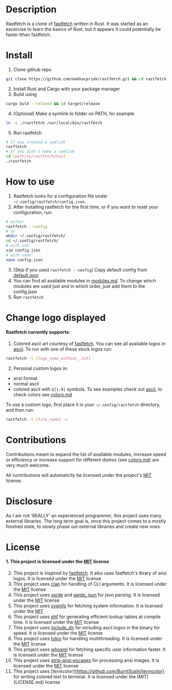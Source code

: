 # Description

Rastfetch is a clone of [fastfetch](https://github.com/fastfetch-cli/fastfetch) written in Rust. It was started as an excercise to learn the basics of Rust, but it appears it could potentially be faster tthan fastfetch.

# Install

1) Clone github repo
```bash
git clone https://github.com/makkacprzak/rastfetch.git && cd rastfetch
```
2) Install Rust and Cargo with your package manager
3) Build using
```bash
cargo buld --release && cd target/release
```
4) (Optional) Make a symlink to folder on PATH, for example
```bash
ln -s ./rastfetch /usr/local/bin/rastfetch
```
5) Run rastfetch
```bash
# If you created a symlink
rasftetch
# If you didn't make a symlink
cd [path/to/rastfetch/bin]
./rastfetch
```

# How to use

1) Rastfetch looks for a configuration file under  `~/.config/rastfetch/config.json`.
2) After installing rastfetch for the first time, or if you want to reset your configuration, run:
```bash
# either
rastfetch --config
# or
mkdir ~/.config/rastfetch/
cd ~/.config/rastfetch/
# with vim
vim config.json
# with nano
nano config.json
```
3) (Skip if you used `rastfetch --config`) Copy default config from [default.json](/doc/default.json)
4) You can find all available modules in [modules.md](/doc/modules.md). To change which modules are used just and in which order, just add them to the config.json
5) Run `rastfetch`

# Change logo displayed
#### Rastfetch currently supports:
1) Colored ascii art courtesy of [fastfetch](https://github.com/fastfetch-cli/fastfetch). You can see all available logos in [ascii](/assets/logo/ascii). To run with one of these stock logos run:
```bash
rastfetch -l [logo_name_without_.txt]
```
2) Personal custom logos in:
* ansi format
* normal ascii
* colored ascii with `$[1-9]` symbols. To see examples check out [ascii](/assets/logo/ascii), to check colors see [colors.md](/doc/colors.md)

To use a custom logo, first place it in your `~/.config/rastfetch` directory, and then run:
```bash
rastfetch -l [file_name] -c
```

# Contributions

Contributions meant to expand the list of available modules, increase speed or efficiency or increase support for different distros (see [colors.md](/doc/colors.md)) are very much welcome. 

All contributions will automaticlly be licensed under the project's [MIT](LICENSE.md) license.

# Disclosure

As I am not 'REALLY' an experienced programmer, this project uses many external libraries. The long term goal is, once this project comes to a mostly finished state, to slowly phase out external libraries and create new ones.

# License

#### 1. This project is licensed under the [MIT](LICENSE.md) license
2) This project is inspired by [fastfetch](https://github.com/fastfetch-cli/fastfetch). It also uses fastfetch's lbrary of ansi logos. It is licensed under the [MIT](LICENSE.md) license
3) This project uses [clap](https://github.com/clap-rs/clap) for handling of CLI arguments. It is licensed under the [MIT](LICENSE.md) license
4) This project uses [serde](https://github.com/serde-rs/serde) and [serde_json](https://github.com/serde-rs/json) for json parsing. It is licensed under the [MIT](LICENSE.md) license
5) This project uses [sysinfo](https://github.com/GuillaumeGomez/sysinfo) for fetching system information. It is licensed under the [MIT](LICENSE.md)
6) This project uses [phf](https://github.com/rust-phf/rust-phf) for generating efficient lookup tables at compile time. It is licensed under the [MIT](LICENSE.md) license
7) This project uses [include_dir](https://github.com/Michael-F-Bryan/include_dir) for including ascii logos in the binary for speed. It is licensed under the [MIT](LICENSE.md) license
8) This project uses [tokio](https://github.com/tokio-rs/tokio) for handling multithreading. It is licensed under the [MIT](LICENSE.md) license
9) This project uses [whoami](https://github.com/ardaku/whoami) for fetching specific user information faster. It is licensed under the [MIT](LICENSE.md) license
10) This project uses [strip-ansi-escapes](https://github.com/luser/strip-ansi-escapes) for processing ansi images. It is licensed under the [MIT](LICENSE.md) license
11) This project uses [termcolor]{https://github.com/BurntSushi/termcolor} for writing colored text to terminal. It is licensed under the [MIT]{LICENSE.md} license
